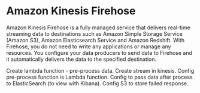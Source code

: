 # Amazon Kinesis Firehose

Amazon Kinesis Firehose is a fully managed service that delivers real-time streaming data to destinations such as Amazon Simple Storage Service (Amazon S3), Amazon Elasticsearch Service and Amazon Redshift. With Firehose, you do not need to write any applications or manage any resources. You configure your data producers to send data to Firehose and it automatically delivers the data to the specified destination.

Create lambda function - pre-process data.  Create stream in kinesis. Config pre-process function is Lambda function. Config to pass data after process to ElasticSearch (to view with Kibana). Config S3 to store failed response.
